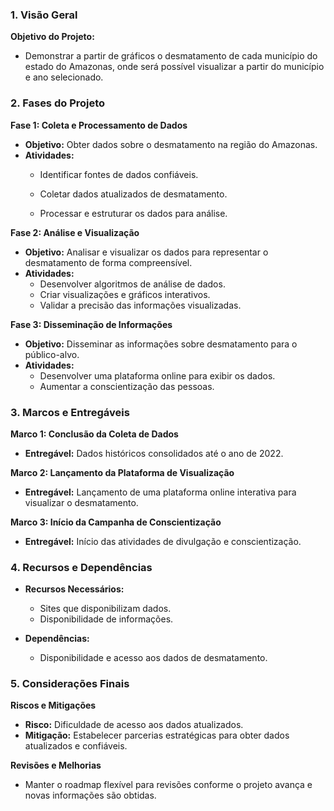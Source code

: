 ### 1. Visão Geral

**Objetivo do Projeto:** 
  
  - Demonstrar a partir de gráficos o desmatamento de cada município do estado do Amazonas, onde será possível visualizar a partir do município e ano selecionado.

### 2. Fases do Projeto

**Fase 1: Coleta e Processamento de Dados**

- **Objetivo:** Obter dados sobre o desmatamento na região do Amazonas.
- **Atividades:**
    - Identificar fontes de dados confiáveis.
    - Coletar dados atualizados de desmatamento.
    
    - Processar e estruturar os dados para análise.

**Fase 2: Análise e Visualização**

- **Objetivo:** Analisar e visualizar os dados para representar o desmatamento de forma compreensível.
- **Atividades:**
    - Desenvolver algoritmos de análise de dados.
    - Criar visualizações e gráficos interativos.
    - Validar a precisão das informações visualizadas.

**Fase 3: Disseminação de Informações**

- **Objetivo:** Disseminar as informações sobre desmatamento para o público-alvo.
- **Atividades:**
    - Desenvolver uma plataforma online para exibir os dados.
    - Aumentar a conscientização das pessoas.
  

### 3. Marcos e Entregáveis

**Marco 1: Conclusão da Coleta de Dados**

- **Entregável:** Dados históricos consolidados até o ano de 2022.

**Marco 2: Lançamento da Plataforma de Visualização**

- **Entregável:** Lançamento de uma plataforma online interativa para visualizar o desmatamento.

**Marco 3: Início da Campanha de Conscientização**

- **Entregável:** Início das atividades de divulgação e conscientização.

### 4. Recursos e Dependências

- **Recursos Necessários:**
    - Sites que disponibilizam dados.
    - Disponibilidade de informações.


- **Dependências:**
    - Disponibilidade e acesso aos dados de desmatamento.

### 5. Considerações Finais

**Riscos e Mitigações**

- **Risco:** Dificuldade de acesso aos dados atualizados.
- **Mitigação:** Estabelecer parcerias estratégicas para obter dados atualizados e confiáveis.

**Revisões e Melhorias**

- Manter o roadmap flexível para revisões conforme o projeto avança e novas informações são obtidas.
